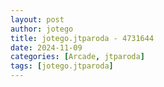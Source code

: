 ```yaml
---
layout: post
author: jotego
title: jotego.jtparoda - 4731644
date: 2024-11-09
categories: [Arcade, jtparoda]
tags: [jotego.jtparoda]
---
```


